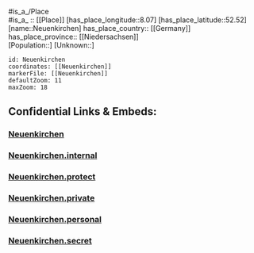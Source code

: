 ﻿---
location: [52.52,8.07] 
mapzoom: [7,12] 
mapmarker: city 
type: City
tags:
- geo/City


SpocWebEntityId: 32811
isDeleted: false
confidential: public

---
#is_a_/Place  
#is_a_ :: [[Place]] 
[has_place_longitude::8.07] 
[has_place_latitude::52.52] 
[name::Neuenkirchen] 
has_place_country:: [[Germany]]  
has_place_province:: [[Niedersachsen]]  
[Population::] 
[Unknown::] 


```leaflet
id: Neuenkirchen
coordinates: [[Neuenkirchen]] 
markerFile: [[Neuenkirchen]] 
defaultZoom: 11 
maxZoom: 18
```


## Confidential Links & Embeds: 

### [Neuenkirchen](/_public/Earth/Continent/Europe/Europe~Central/Germany/Germany~West/Niedersachsen/counties~Niedersachsen/Vechta/cities~Vechta/Neuenkirchen-Vörden/boroughs~Neuenkirchen-Vörden/Neuenkirchen.md) 

### [Neuenkirchen.internal](/_internal/Earth/Continent/Europe/Europe~Central/Germany/Germany~West/Niedersachsen/counties~Niedersachsen/Vechta/cities~Vechta/Neuenkirchen-Vörden/boroughs~Neuenkirchen-Vörden/Neuenkirchen.internal.md) 

### [Neuenkirchen.protect](/_protect/Earth/Continent/Europe/Europe~Central/Germany/Germany~West/Niedersachsen/counties~Niedersachsen/Vechta/cities~Vechta/Neuenkirchen-Vörden/boroughs~Neuenkirchen-Vörden/Neuenkirchen.protect.md) 

### [Neuenkirchen.private](/_private/Earth/Continent/Europe/Europe~Central/Germany/Germany~West/Niedersachsen/counties~Niedersachsen/Vechta/cities~Vechta/Neuenkirchen-Vörden/boroughs~Neuenkirchen-Vörden/Neuenkirchen.private.md) 

### [Neuenkirchen.personal](/_personal/Earth/Continent/Europe/Europe~Central/Germany/Germany~West/Niedersachsen/counties~Niedersachsen/Vechta/cities~Vechta/Neuenkirchen-Vörden/boroughs~Neuenkirchen-Vörden/Neuenkirchen.personal.md) 

### [Neuenkirchen.secret](/_secret/Earth/Continent/Europe/Europe~Central/Germany/Germany~West/Niedersachsen/counties~Niedersachsen/Vechta/cities~Vechta/Neuenkirchen-Vörden/boroughs~Neuenkirchen-Vörden/Neuenkirchen.secret.md) 
